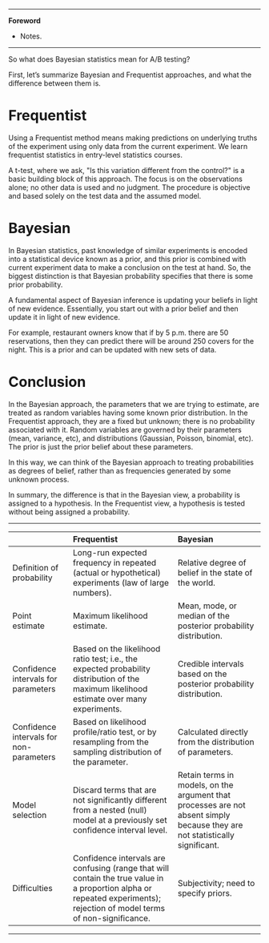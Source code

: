 <!-- -->
------------------------------------------------------------------------

**Foreword**

- Notes.

------------------------------------------------------------------------

So what does Bayesian statistics mean for A/B testing?

First, let’s summarize Bayesian and Frequentist approaches, and what the
difference between them is.

Frequentist
===========

Using a Frequentist method means making predictions on underlying truths of the experiment using only data from the current experiment. We learn frequentist statistics in entry-level statistics courses.

A t-test, where we ask, "Is this variation different from the control?" is a basic building block of this approach. The focus is on the observations alone; no other data is used and no judgment. The procedure is objective and based solely on the test data and the assumed model.

Bayesian
========

In Bayesian statistics, past knowledge of similar experiments is encoded into a statistical device known as a prior, and this prior is combined with current experiment data to make a conclusion on the test at hand. So, the biggest distinction is that Bayesian probability specifies that there is some prior probability.

A fundamental aspect of Bayesian inference is updating your beliefs in light of new evidence. Essentially, you start out with a prior belief and then update it in light of new evidence.

For example, restaurant owners know that if by 5 p.m. there are 50 reservations, then they can predict there will be around 250 covers for the night. This is a prior and can be updated with new sets of data.

Conclusion
==========

In the Bayesian approach, the parameters that we are trying to estimate, are treated as random variables having some known prior distribution. In the Frequentist approach, they are a fixed but unknown; there is no probability associated with it. Random variables are governed by their parameters (mean, variance, etc), and distributions (Gaussian, Poisson,
binomial, etc). The prior is just the prior belief about these
parameters.

In this way, we can think of the Bayesian approach to treating
probabilities as degrees of belief, rather than as frequencies generated by some unknown process.

In summary, the difference is that in the Bayesian view, a probability is assigned to a hypothesis. In the Frequentist view, a hypothesis is tested without being assigned a probability.

------------------------------------------------------------------------

<table>
<thead>
<tr class="header">
<th></th>
<th align="left">Frequentist</th>
<th align="left">Bayesian</th>
</tr>
</thead>
<tbody>
<tr class="odd">
<td>Definition of probability</td>
<td align="left">Long-run expected frequency in repeated (actual or hypothetical) experiments (law of large numbers).</td>
<td align="left">Relative degree of belief in the state of the world.</td>
</tr>
<tr class="even">
<td>Point estimate</td>
<td align="left">Maximum likelihood estimate.</td>
<td align="left">Mean, mode, or median of the posterior probability distribution.</td>
</tr>
<tr class="odd">
<td>Confidence intervals for parameters</td>
<td align="left">Based on the likelihood ratio test; i.e., the expected probability distribution of the maximum likelihood estimate over many experiments.</td>
<td align="left">Credible intervals based on the posterior probability distribution.</td>
</tr>
<tr class="even">
<td>Confidence intervals for non-parameters</td>
<td align="left">Based on likelihood profile/ratio test, or by resampling from the sampling distribution of the parameter.</td>
<td align="left">Calculated directly from the distribution of parameters.</td>
</tr>
<tr class="odd">
<td>Model selection</td>
<td align="left">Discard terms that are not significantly different from a nested (null) model at a previously set confidence interval level.</td>
<td align="left">Retain terms in models, on the argument that processes are not absent simply because they are not statistically significant.</td>
</tr>
<tr class="even">
<td>Difficulties</td>
<td align="left">Confidence intervals are confusing (range that will contain the true value in a proportion alpha or repeated experiments); rejection of model terms of non-significance.</td>
<td align="left">Subjectivity; need to specify priors.</td>
</tr>
</tbody>
</table>

------------------------------------------------------------------------
